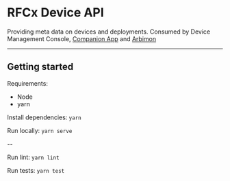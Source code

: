 # RFCx Device API

Providing meta data on devices and deployments. Consumed by Device Management Console, [Companion App](https://github.com/rfcx/companion-android.git) and [Arbimon](https://github.com/rfcx/arbimon2.git)

---

## Getting started

Requirements:
- Node
- yarn

Install dependencies:
`yarn`

Run locally:
`yarn serve`

--

Run lint:
`yarn lint`

Run tests:
`yarn test`

